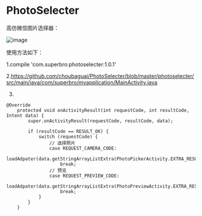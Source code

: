 # PhotoSelecter
高仿微信图片选择器：

![image](https://github.com/YourAcountName/ProjectName/blob/master/GIFName.gif ) 

使用方法如下：

1.compile 'com.superbro:photoselecter:1.0.1'
 
2.https://github.com/choubaguai/PhotoSelecter/blob/master/photoselecter/src/main/java/com/superbro/myapplication/MainActivity.java

3.
```
@Override
    protected void onActivityResult(int requestCode, int resultCode, Intent data) {
        super.onActivityResult(requestCode, resultCode, data);

        if (resultCode == RESULT_OK) {
            switch (requestCode) {
                // 选择照片
                case REQUEST_CAMERA_CODE:
                    loadAdpater(data.getStringArrayListExtra(PhotoPickerActivity.EXTRA_RESULT));
                    break;
                // 预览
                case REQUEST_PREVIEW_CODE:
                    loadAdpater(data.getStringArrayListExtra(PhotoPreviewActivity.EXTRA_RESULT));
                    break;
            }
        }
    }
```
